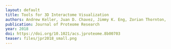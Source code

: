 ```yaml
---
layout: default
title: Tools for 3D Interactome Visualization
authors: Andrew Keller, Juan D. Chavez, Jimmy K. Eng, Zorian Thornton, and James E. Bruce
publication: Journal of Proteome Research
year: 2018
doi: https://doi.org/10.1021/acs.jproteome.8b00703
teaser: files/jpr2018_small.png
---
```

